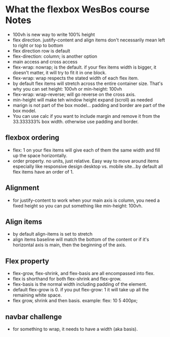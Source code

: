 # What the flexbox WesBos course Notes

* 100vh is new way to write 100% height
* flex direction.  justify-content and align items don't necessarily mean left to right or top to bottom
* flex direction row is default
* flex-direction: column;  is another option
* main access and cross access
* flex-wrap: nowrap; is the default.  if your flex items width is bigger, it doesn't matter, it will try to fit it in one block. 
* flex-wrap: wrap respects the stated width of each flex item.
* by default flex items will stretch across the entire container size.  That's why you can set height: 100vh or min-height: 100vh
* flex-wrap: wrap-reverse; will go reverse on the cross axis.
* min-height will make teh window height expand (scroll) as needed
* marign is not part of the box model... padding and border are part of the box model.
* You can use calc if you want to include margin and remove it from the 33.333333% box width.  otherwise use padding and border.

## flexbox ordering
* flex: 1 on your flex items will give each of them the same width and fill up the space horizontally.
* order property. no units, just relative.  Easy way to move around items especially like responsive design desktop vs. mobile site...by default all flex items have an order of 1.

## Alignment

* for justify-content to work when your main axis is column, you need a fixed height so you can put something like min-height: 100vh.

## Align items

* by default align-items is set to stretch
* align items baseline will match the bottom of the content or if it's horizontal axis is main, then the beginning of the axis.

## Flex property
* flex-grow, flex-shrink, and flex-basis are all encompassed into flex.
* flex is shorthand for both flex-shrink and flex-grow.
* flex-basis is the normal width including padding of the element.
* default flex-grow is 0. if you put flex-grow: 1 it will take up all the remaining white space.
* flex grow, shrink and then basis.  example: flex: 10 5 400px;

## navbar challenge
* for something to wrap, it needs to have a width (aka basis).
